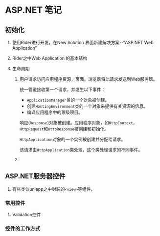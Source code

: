 # ASP.NET 笔记

## 初始化

1. 使用Rider进行开发，在New Solution 界面新建解决方案--“ASP.NET Web Application”

2. Rider之中Web Application 的基本结构

3. 生命周期

    1. 用户请求访问应用程序资源，页面。浏览器将此请求发送到Web服务器。

        统一管道接收第一个请求，并发生以下事件：

        - `ApplicationManager`类的一个对象被创建。
        - 创建`HostingEnvironment`类的一个对象来提供有关资源的信息。
        - 编译应用程序中的顶级项目。

        响应(`Response`)对象被创建。应用程序对象，如`HttpContext`，`HttpRequest`和`HttpResponse`被创建和初始化。

        `HttpApplication`对象的一个实例被创建并分配给请求。

        该请求由`HttpApplication`类处理，这个类处理请求的不同事件。

    2. 





## ASP.NET服务器控件

1. 有些类似uniapp之中封装的`<view>`等组件，





### 常用控件

1. Validation控件



### 控件的工作方式

